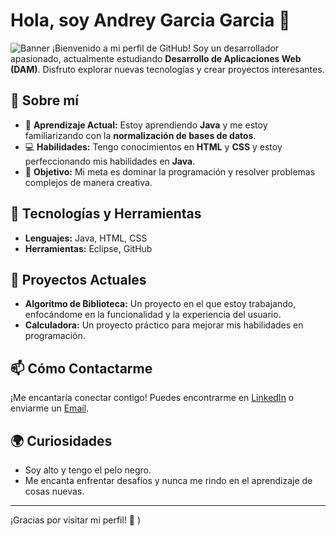 #            Hola, soy Andrey Garcia Garcia 👋
![Banner](https://github.com/user-attachments/assets/4f330ac2-091f-4b15-af7a-2d1413592096) <!-- Reemplaza con la URL de tu imagen de banner -->
¡Bienvenido a mi perfil de GitHub! Soy un desarrollador apasionado, actualmente estudiando **Desarrollo de Aplicaciones Web (DAM)**. Disfruto explorar nuevas tecnologías y crear proyectos interesantes.

## 🚀 Sobre mí

- 🌱 **Aprendizaje Actual:** Estoy aprendiendo **Java** y me estoy familiarizando con la **normalización de bases de datos**.
- 💻 **Habilidades:** Tengo conocimientos en **HTML** y **CSS** y estoy perfeccionando mis habilidades en **Java**.
- 🎯 **Objetivo:** Mi meta es dominar la programación y resolver problemas complejos de manera creativa.

## 🔧 Tecnologías y Herramientas
- **Lenguajes:** Java, HTML, CSS
- **Herramientas:** Eclipse, GitHub

## 🌟 Proyectos Actuales

- **Algoritmo de Biblioteca:** Un proyecto en el que estoy trabajando, enfocándome en la funcionalidad y la experiencia del usuario.
- **Calculadora:** Un proyecto práctico para mejorar mis habilidades en programación.

## 📫 Cómo Contactarme

¡Me encantaría conectar contigo! Puedes encontrarme en [LinkedIn](www.linkedin.com/in/andrey-garcia-garcia-8ba29b302) o enviarme un [Email](andreygg300@gmail.com).

## 🌍 Curiosidades

- Soy alto y tengo el pelo negro. 
- Me encanta enfrentar desafíos y nunca me rindo en el aprendizaje de cosas nuevas.

---

¡Gracias por visitar mi perfil! 🚀
) 
